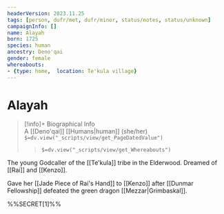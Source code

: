 ```yaml
---
headerVersion: 2023.11.25
tags: [person, dufr/met, dufr/minor, status/notes, status/unknown]
campaignInfo: []
name: Alayah
born: 1725
species: human
ancestry: Deno'qai
gender: female
whereabouts:
- {type: home,  location: Te'kula village}
---
```

# Alayah
>[!info]+ Biographical Info  
> A [[Deno'qai]] [[Humans|human]] (she/her)  
> `$=dv.view("_scripts/view/get_PageDatedValue")`  
>> `$=dv.view("_scripts/view/get_Whereabouts")`

The young Godcaller of the [[Te'kula]] tribe in the Elderwood. Dreamed of [[Rai]] and [[Kenzo]]. 

Gave her [[Jade Piece of Rai's Hand]] to [[Kenzo]] after [[Dunmar Fellowship]] defeated the green dragon [[Mezzar|Grimbaskal]]. 

%%SECRET[1]%%